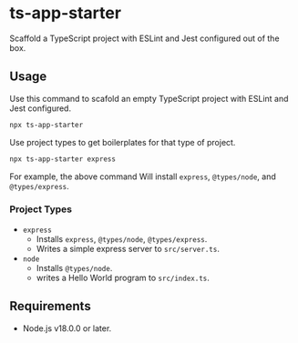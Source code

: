 # ts-app-starter

Scaffold a TypeScript project with ESLint and Jest configured out of the box.

## Usage

Use this command to scafold an empty TypeScript project with ESLint and Jest configured.

```bash
npx ts-app-starter
```

Use project types to get boilerplates for that type of project.

```bash
npx ts-app-starter express
```

For example, the above command Will install `express`, `@types/node`, and `@types/express`.

### Project Types

- `express`
  - Installs `express`, `@types/node`, `@types/express`.
  - Writes a simple express server to `src/server.ts`.
- `node`
  - Installs `@types/node`.
  - writes a Hello World program to `src/index.ts`.
  
## Requirements

- Node.js v18.0.0 or later.
